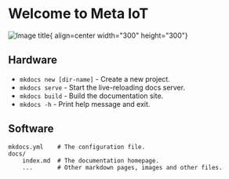 # Welcome to Meta IoT
![Image title](https://cdn.pixabay.com/photo/2016/11/18/10/59/smartphone-1833950_1280.png){ align=center width="300" height="300"}

## Hardware

* `mkdocs new [dir-name]` - Create a new project.
* `mkdocs serve` - Start the live-reloading docs server.
* `mkdocs build` - Build the documentation site.
* `mkdocs -h` - Print help message and exit.

## Software

    mkdocs.yml    # The configuration file.
    docs/
        index.md  # The documentation homepage.
        ...       # Other markdown pages, images and other files.
